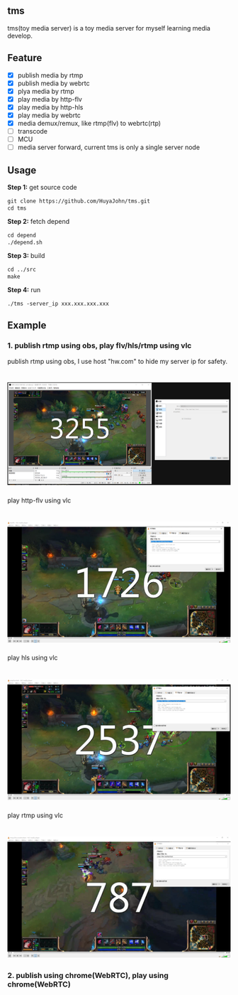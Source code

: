 ## tms

tms(toy media server) is a toy media server for myself learning media develop.

## Feature
- [x] publish media by rtmp
- [x] publish media by webrtc
- [x] plya media by rtmp
- [x] play media by http-flv
- [x] play media by http-hls
- [x] play media by webrtc
- [x] media demux/remux, like rtmp(flv) to webrtc(rtp)
- [ ] transcode
- [ ] MCU
- [ ] media server forward, current tms is only a single server node

## Usage

**Step 1:** get source code
```
git clone https://github.com/HuyaJohn/tms.git
cd tms
```

**Step 2:** fetch depend
```
cd depend
./depend.sh
```

**Step 3:** build
```
cd ../src
make
```
**Step 4:** run
```
./tms -server_ip xxx.xxx.xxx.xxx
```

## Example

### 1. publish rtmp using obs, play flv/hls/rtmp using vlc

publish rtmp using obs, I use host "hw.com" to hide my server ip for safety.
# ![obs_publish_rtmp](docs/images/obs_publish_rtmp.png)

play http-flv using vlc
# ![vlc_play_flv](docs/images/vlc_play_flv.png)

play hls using vlc
# ![vlc_play_hls](docs/images/vlc_play_hls.png)

play rtmp using vlc
# ![vlc_play_rtmp](docs/images/vlc_play_rtmp.png)

### 2. publish using chrome(WebRTC), play using chrome(WebRTC)
